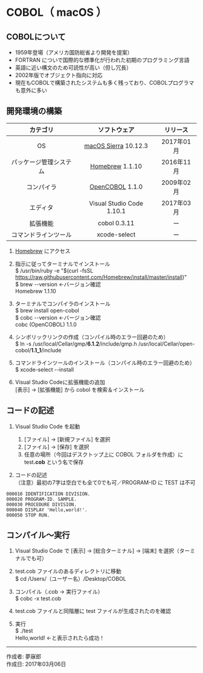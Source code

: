# COBOL（ macOS ）

## COBOLについて

* 1959年登場（アメリカ国防総省より開発を提案）
* FORTRAN についで国際的な標準化が行われた初期のプログラミング言語
* 英語に近い構文のため可読性が高い（但し冗長）
* 2002年版でオブジェクト指向に対応
* 現在もCOBOLで構築されたシステムも多く残っており、COBOLプログラマも意外に多い

## 開発環境の構築

|カテゴリ|ソフトウェア|リリース|
|:--:|:--:|:--:|
|OS|[macOS Sierra](https://ja.wikipedia.org/wiki/MacOS_Sierra) 10.12.3|2017年01月|
|パッケージ管理システム|[Homebrew](http://bit.ly/2mr4lzk) 1.1.10|2016年11月|
|コンパイラ| [OpenCOBOL](https://en.wikipedia.org/wiki/GnuCOBOL) 1.1.0|2009年02月|
|エディタ|Visual Studio Code 1.10.1|2017年03月|
|拡張機能|cobol 0.3.11|ー|
|コマンドラインツール|xcode-select|ー|

1. [Homebrew](https://brew.sh/index_ja.html) にアクセス
1. 指示に従ってターミナルでインストール  
    $ /usr/bin/ruby -e "$(curl -fsSL https://raw.githubusercontent.com/Homebrew/install/master/install)"  
    $ brew --version ←バージョン確認  
    Homebrew 1.1.10

1. ターミナルでコンパイラのインストール  
    $ brew install open-cobol  
    $ cobc --version ←バージョン確認  
    cobc (OpenCOBOL) 1.1.0  

1. シンボリックリンクの作成（コンパイル時のエラー回避のため）  
    $ ln -s /usr/local/Cellar/gmp/<b>6.1.2</b>/include/gmp.h /usr/local/Cellar/open-cobol/<b>1.1_1</b>/include

1. コマンドラインツールのインストール（コンパイル時のエラー回避のため）  
    $ xcode-select --install

1. Visual Studio Codeに拡張機能の追加  
    [表示] → [拡張機能] から cobol を検索＆インストール

## コードの記述

1. Visual Studio Code を起動
    1. [ファイル] → [新規ファイル] を選択
    1. [ファイル] → [保存] を選択
    1. 任意の場所（今回はデスクトップ上に COBOL フォルダを作成）に test<b>.cob</b> という名で保存

1. コードの記述  
（注意）最初の7字は空白でも全て0でも可／PROGRAM-ID に TEST は不可
```
000010 IDENTIFICATION DIVISION.
000020 PROGRAM-ID. SAMPLE.
000030 PROCEDURE DIVISION.
000040 DISPLAY 'Hello,world!'.
000050 STOP RUN.
```

## コンパイル〜実行

1. Visual Studio Code で [表示] → [総合ターミナル] → [端末] を選択（ターミナルでも可）

1. test.cob ファイルのあるディレクトリに移動  
$ cd /Users/（ユーザー名）/Desktop/COBOL

1. コンパイル（.cob → 実行ファイル）  
$ cobc -x test.cob

1. test.cob ファイルと同階層に test ファイルが生成されたのを確認

1. 実行  
$ ./test  
Hello,world! ←と表示されたら成功！

***
作成者: 夢寐郎  
作成日: 2017年03月06日